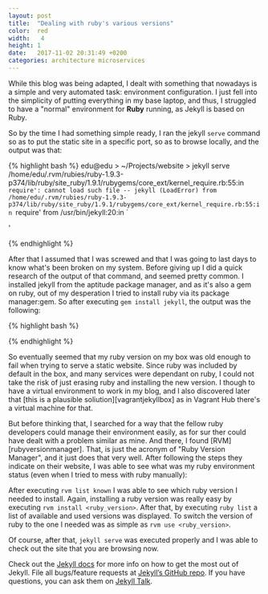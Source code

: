 ```yaml
---
layout: post
title:  "Dealing with ruby's various versions"
color:  red
width:   4
height: 1
date:   2017-11-02 20:31:49 +0200
categories: architecture microservices
---
```

While this blog was being adapted, I dealt with something that nowadays is a simple and very automated task: environment configuration. I just fell into the simplicity of putting everything in my base laptop, and thus, I struggled to have a "normal" environment for **Ruby** running, as Jekyll is based on Ruby.

So by the time I had something simple ready, I ran the jekyll `serve` command so as to put the static site in a specific port, so as to browse locally, and the output was that:

{% highlight bash %}
 edu@edu > ~/Projects/website > jekyll serve 
/home/edu/.rvm/rubies/ruby-1.9.3-p374/lib/ruby/site_ruby/1.9.1/rubygems/core_ext/kernel_require.rb:55:in `require': cannot load such file -- jekyll (LoadError)
	from /home/edu/.rvm/rubies/ruby-1.9.3-p374/lib/ruby/site_ruby/1.9.1/rubygems/core_ext/kernel_require.rb:55:in `require'
	from /usr/bin/jekyll:20:in `<main>'

{% endhighlight %} 

After that I assumed that I was screwed and that I was going to last days to know what's been broken on my system. Before giving up I did a quick research of the output of that command, and seemed pretty common. I installed jekyll from the aptitude package manager, and as it's also a gem on ruby, out of my desperation I tried to install ruby via its package manager:gem. So after executing `gem install jekyll`, the output was the following:

{% highlight bash %}

{% endhighlight %}

So eventually seemed that my ruby version on my box was old enough to fail when trying to serve a static website. Since ruby was included by default in the box, and many services were dependant on ruby, I could not take the risk of just erasing ruby and installing the new version. I though to have a virtual environment to work in my blog, and I also discovered later that [this is a plausible soliution][vagrantjekyllbox] as in Vagrant Hub there's a virtual machine for that.

But before thinking that, I searched for a way that the fellow ruby developers could manage their environment easily, as for sur ther could have dealt with a problem similar as mine. And there, I found [RVM][rubyversionmanager]. That, is just the acronym of "Ruby Version Manager", and it just does that very well. After following the steps they indicate on their website, I was able to see what was my ruby environment status (even when I tried to mess with ruby manually):


After executing `rvm list known` I was able to see which ruby version I needed to install. Again, installing a ruby version was really easy by executing `rvm install <ruby_version>`. After that, by executing `ruby list` a list of available and used versions was displayed. To switch the version of ruby to the one I needed was as simple as `rvm use <ruby_version>`. 

Of course, after that, `jekyll serve` was executed properly and I was able to check out the site that you are browsing now.

 

Check out the [Jekyll docs][jekyll-docs] for more info on how to get the most out of Jekyll. File all bugs/feature requests at [Jekyll’s GitHub repo][jekyll-gh]. If you have questions, you can ask them on [Jekyll Talk][jekyll-talk].

[jekyll-docs]: http://jekyllrb.com/docs/home
[jekyll-gh]:   https://github.com/jekyll/jekyll
[jekyll-talk]: https://talk.jekyllrb.com/
